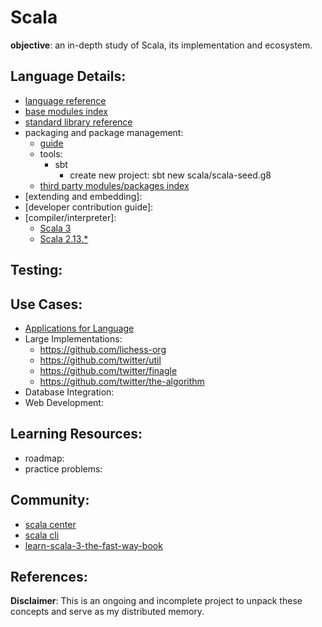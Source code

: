 # Scala

**objective**: an in-depth study of Scala, its implementation and ecosystem.

## Language Details: 
- [language reference](https://docs.scala-lang.org/scala3/reference/)
- [base modules index](https://scala-lang.org/api/3.x/e)
- [standard library reference](https://www.scala-lang.org/api/current/index.html)
- packaging and package management:
    - [guide](https://www.baeldung.com/scala/package-app)
    - tools:
        - sbt
            - create new project: sbt new scala/scala-seed.g8
    - [third party modules/packages index](https://index.scala-lang.org/)
- [extending and embedding]:
- [developer contribution guide]:
- [compiler/interpreter]: 
    - [Scala 3](https://github.com/scala/scala3)
    - [Scala 2.13.*](https://github.com/scala/scala)

## Testing:

## Use Cases:
- [Applications for Language]()
- Large Implementations:
    - https://github.com/lichess-org
    - https://github.com/twitter/util
    - https://github.com/twitter/finagle
    - https://github.com/twitter/the-algorithm
- Database Integration:
- Web Development:

## Learning Resources:
- roadmap:
- practice problems:


## Community:
- [scala center](https://scala.epfl.ch/)
- [scala cli](https://index.scala-lang.org/virtuslab/scala-cli)
- [learn-scala-3-the-fast-way-book](https://alvinalexander.com/scala/learn-scala-3-the-fast-way-book/)

## References:

**Disclaimer**: This is an ongoing and incomplete project to unpack these concepts and serve as my distributed memory.